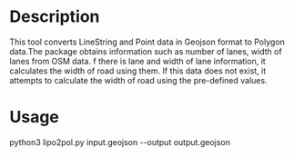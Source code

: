 # Description
This tool converts LineString and Point data in Geojson format to Polygon data.The package obtains information such as number of lanes,  width of lanes from OSM data. f there is lane and  width of lane information, it calculates the width  of road using them. If this data does not exist, it attempts to calculate the width of road using the pre-defined values.
# Usage
python3 lipo2pol.py input.geojson --output output.geojson